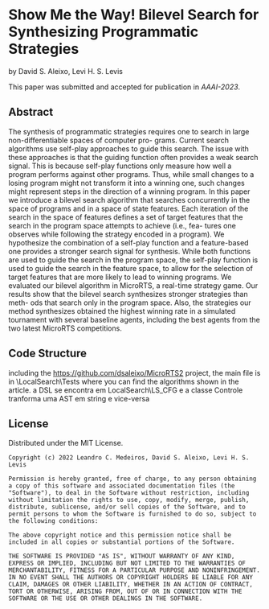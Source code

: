 # Show Me the Way! Bilevel Search for Synthesizing Programmatic Strategies

by
David S. Aleixo,
Levi H. S. Levis

This paper was submitted and accepted for publication in *AAAI-2023*.

## Abstract
The synthesis of programmatic strategies requires one to
search in large non-differentiable spaces of computer pro-
grams. Current search algorithms use self-play approaches to
guide this search. The issue with these approaches is that the
guiding function often provides a weak search signal. This is
because self-play functions only measure how well a program
performs against other programs. Thus, while small changes
to a losing program might not transform it into a winning
one, such changes might represent steps in the direction of a
winning program. In this paper we introduce a bilevel search
algorithm that searches concurrently in the space of programs
and in a space of state features. Each iteration of the search
in the space of features defines a set of target features that
the search in the program space attempts to achieve (i.e., fea-
tures one observes while following the strategy encoded in
a program). We hypothesize the combination of a self-play
function and a feature-based one provides a stronger search
signal for synthesis. While both functions are used to guide
the search in the program space, the self-play function is
used to guide the search in the feature space, to allow for
the selection of target features that are more likely to lead
to winning programs. We evaluated our bilevel algorithm in
MicroRTS, a real-time strategy game. Our results show that
the bilevel search synthesizes stronger strategies than meth-
ods that search only in the program space. Also, the strategies
our method synthesizes obtained the highest winning rate in a
simulated tournament with several baseline agents, including
the best agents from the two latest MicroRTS competitions.

## Code Structure
including the https://github.com/dsaleixo/MicroRTS2 project, the main file is in \LocalSearch\Tests where you can find the algorithms shown in the article.
a DSL se encontra em LocalSearch\LS_CFG e a classe Controle tranforma uma AST em string e vice-versa

## License

Distributed under the MIT License.

```
Copyright (c) 2022 Leandro C. Medeiros, David S. Aleixo, Levi H. S. Levis

Permission is hereby granted, free of charge, to any person obtaining a copy of this software and associated documentation files (the "Software"), to deal in the Software without restriction, including without limitation the rights to use, copy, modify, merge, publish, distribute, sublicense, and/or sell copies of the Software, and to permit persons to whom the Software is furnished to do so, subject to the following conditions:

The above copyright notice and this permission notice shall be included in all copies or substantial portions of the Software.

THE SOFTWARE IS PROVIDED "AS IS", WITHOUT WARRANTY OF ANY KIND, EXPRESS OR IMPLIED, INCLUDING BUT NOT LIMITED TO THE WARRANTIES OF MERCHANTABILITY, FITNESS FOR A PARTICULAR PURPOSE AND NONINFRINGEMENT. IN NO EVENT SHALL THE AUTHORS OR COPYRIGHT HOLDERS BE LIABLE FOR ANY CLAIM, DAMAGES OR OTHER LIABILITY, WHETHER IN AN ACTION OF CONTRACT, TORT OR OTHERWISE, ARISING FROM, OUT OF OR IN CONNECTION WITH THE SOFTWARE OR THE USE OR OTHER DEALINGS IN THE SOFTWARE.
```
